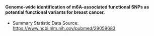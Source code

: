 #### Genome-wide identification of m6A-associated functional SNPs as potential functional variants for breast cancer.

* Summary Statistic Data Source: https://www.ncbi.nlm.nih.gov/pubmed/29059683
